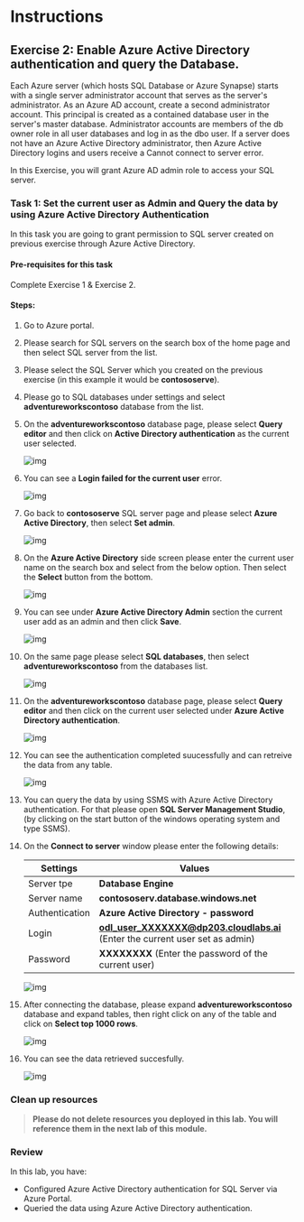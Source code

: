 # Instructions

## Exercise 2: Enable Azure Active Directory authentication and query the Database.

Each Azure server (which hosts SQL Database or Azure Synapse) starts with a single server administrator account that serves as the server's administrator. As an Azure AD account, create a second administrator account. This principal is created as a contained database user in the server's master database. Administrator accounts are members of the db owner role in all user databases and log in as the dbo user. If a server does not have an Azure Active Directory administrator, then Azure Active Directory logins and users receive a Cannot connect to server error.

In this Exercise, you will grant Azure AD admin role to access your SQL server.

### Task 1: Set the current user as Admin and Query the data by using Azure Active Directory Authentication

In this task you are going to grant permission to SQL server created on previous exercise through Azure Active Directory.

#### Pre-requisites for this task

Complete Exercise 1 & Exercise 2.

#### Steps:

1. Go to Azure portal.

2. Please search for SQL servers on the search box of the home page and then select SQL server from the list.

3. Please select the SQL Server which you created on the previous exercise (in this example it would be **contososerve**).

4. Please go to SQL databases under settings and select **adventureworkscontoso** database from the list.

5. On the **adventureworkscontoso** database page, please select **Query editor** and then click on **Active Directory authentication** as the current user selected.

    ![img](../media/fire12.png)
    
6. You can see a **Login failed for the current user** error.

    ![img](../media/fire13.png)
    
7. Go back to **contososerve** SQL server page and please select **Azure Active Directory**, then select **Set admin**.

    ![img](../media/aa1.png)

8. On the **Azure Active Directory** side screen please enter the current user name on the search box and select from the below option. Then select the **Select** button from the bottom.

    ![img](../media/aa2.png)
    
9. You can see under **Azure Active Directory Admin** section the current user add as an admin and then click **Save**.   

    ![img](../media/aa3a.png)
    
10. On the same page please select **SQL databases**, then select **adventureworkscontoso** from the databases list.

    ![img](../media/aa4.png)
    
11. On the **adventureworkscontoso** database page, please select **Query editor** and then click on the current user selected under **Azure Active Directory authentication**.

    ![img](../media/aa5.png)
    
12. You can see the authentication completed suucessfully and can retreive the data from any table.

    ![img](../media/aa6.png) 
    
13. You can query the data by using SSMS with Azure Active Directory authentication. For that please open **SQL Server Management Studio**, (by clicking on the start button of the windows operating system and type SSMS).

14. On the **Connect to server** window please enter the following details:

    | Settings | Values |
    |  -- | -- |
    | Server tpe | **Database Engine** |
    | Server name | **contososerv.database.windows.net** |
    | Authentication |  **Azure Active Directory - password** |
    | Login | **odl_user_XXXXXXX@dp203.cloudlabs.ai** (Enter the current user set as admin) |
    | Password | **XXXXXXXX** (Enter the password of the current user) |

    ![img](../media/aa7.png)  

15. After connecting the database, please expand **adventureworkscontoso** database and expand tables, then right click on any of the table and click on **Select top 1000 rows**.

    ![img](../media/aa8.png)

16. You can see the data retrieved succesfully.

    ![img](../media/aa9.png)


### Clean up resources

>**Please do not delete resources you deployed in this lab. You will reference them in the next lab of this module.**

### Review

In this lab, you have:

+ Configured Azure Active Directory authentication for SQL Server via Azure Portal.
+ Queried the data using Azure Active Directory authentication.
